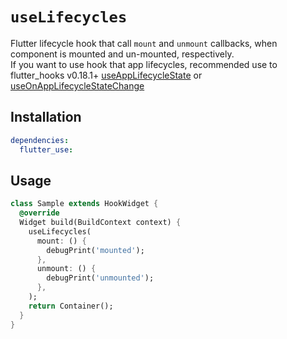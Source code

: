 # `useLifecycles`

Flutter lifecycle hook that call `mount` and `unmount` callbacks, when component is mounted and un-mounted, respectively.  
If you want to use hook that app lifecycles, recommended use to flutter_hooks v0.18.1+ [useAppLifecycleState](https://pub.dartlang.org/documentation/flutter_hooks/latest/flutter_hooks/useAppLifecycleState.html) or [useOnAppLifecycleStateChange](https://pub.dartlang.org/documentation/flutter_hooks/latest/flutter_hooks/useOnAppLifecycleStateChange.html)

## Installation

```yaml
dependencies:
  flutter_use: 
```

## Usage

```dart
class Sample extends HookWidget {
  @override
  Widget build(BuildContext context) {
    useLifecycles(
      mount: () {
        debugPrint('mounted');
      },
      unmount: () {
        debugPrint('unmounted');
      },
    );
    return Container();
  }
}
```
